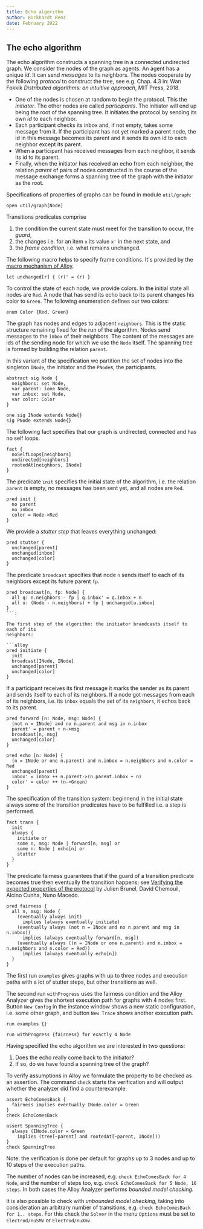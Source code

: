 ```yaml
---
title: Echo algorithm
author: Burkhardt Renz
date: February 2022
---
```

## The echo algorithm

The echo algorithm constructs a
spanning tree in a connected undirected graph. We consider the nodes of
the graph as agents. An agent has a unique _id_. It can send
_messages_ to its neighbors. The nodes cooperate by the following
_protocol_ to construct the tree,
see e.g. Chap. 4.3 in: Wan Fokkik _Distributed algorithms: an intuitive approach_, 
MIT Press, 2018.

- One of the nodes is chosen at random to begin the protocol.
  This the _initiator_. The other nodes are called
  _participants_. The initiator will end up being the root of the
  spanning tree. It initiates the protocol by sending its own
  _id_ to each neighbor.
- Each participant checks its inbox and, if not empty, takes
  some message from it. If the participant has not yet marked a
  parent node, the id in this message becomes its parent and it
  sends its own id to each neighbor except its parent.
- When a participant has received messages from each neighbor,
  it sends its id to its parent.
- Finally, when the initiator has received an echo from each
  neighbor, the relation _parent_ of pairs of nodes constructed in the
  course of the message exchange forms a spanning tree of the graph with the
  initiator as the root.

Specifications of properties of graphs can be found in module
`util/graph`:

```alloy
open util/graph[Node]
```

Transitions predicates comprise
1. the condition the current state must meet for the transition to occur, the _guard_,
2. the changes i.e. for an item `x` its value `x'` in the next state, and
3. the _frame condition_, i.e. what remains unchanged.

The following macro helps to specify frame conditions. It's provided by the
[macro mechanism of Alloy](http://alloytools.org/quickguide/macro.html).

```alloy
let unchanged[r] { (r)' = (r) } 
```

To control the state of each node, we provide colors. In the initial
state all nodes are `Red`. A node that has send its echo back to its parent
changes his color to `Green`. The following enumeration defines our two colors:

```alloy
enum Color {Red, Green}
```

The graph has nodes and edges to adjacent `neighbors`. This is the static structure 
remaining fixed for the run of the algorithm. Nodes send messages to the `inbox`
of their neighbors. The content of the messages are ids of the sending node for which we use
the `Node` itself. The spanning tree is formed by building the relation `parent`.

In this variant of the specification we partition the set of nodes into the singleton
`INode`, the initiator and the `PNode`s, the participants.

```alloy
abstract sig Node {
  neighbors: set Node,
  var parent: lone Node,
  var inbox: set Node,
  var color: Color
}	

one sig INode extends Node{}
sig PNode extends Node{}
```

The following fact specifies that our graph is undirected, connected and has no self loops.

```alloy
fact {
  noSelfLoops[neighbors]
  undirected[neighbors]
  rootedAt[neighbors, INode]
}
```

The predicate `init` specifies the initial state of the algorithm, i.e. the relation
`parent` is empty, no messages has been sent yet, and all nodes are `Red`.

```alloy
pred init {
  no parent
  no inbox
  color = Node->Red
}
```

We provide a _stutter step_ that leaves everything unchanged:

```alloy
pred stutter {
  unchanged[parent]
  unchanged[inbox]
  unchanged[color]
}
```

The predicate `broadcast` specifies that node `n` sends itself to each
of its neighbors except its future parent `fp`.

```alloy
pred broadcast[n, fp: Node] {
  all q: n.neighbors - fp | q.inbox' = q.inbox + n
  all u: (Node - n.neighbors) + fp | unchanged[u.inbox]	
}
```:

The first step of the algorithm: the initiator braodcasts itself to each of its
neighbors:

```alloy
pred initiate {
  init
  broadcast[INode, INode]
  unchanged[parent]
  unchanged[color]
}
```

If a participant receives its first message it marks the sender as its
parent and sends itself to each of its neighbors.
If a node got messages from each of its neighbors, i.e. its `inbox` equals
the set of its `neighbors`, it echos back to its parent.

```alloy
pred forward [n: Node, msg: Node] {
  (not n = INode) and no n.parent and msg in n.inbox
  parent' = parent + n->msg
  broadcast[n, msg]
  unchanged[color]
}

pred echo [n: Node] {
  (n = INode or one n.parent) and n.inbox = n.neighbors and n.color = Red
  unchanged[parent]
  inbox' = inbox ++ n.parent->(n.parent.inbox + n)
  color' = color ++ (n->Green)
}
```

The specification of the transition system: beginnend in the initial state always 
some of the transition predicates have to be fulfilled i.e. a step is performed.

```alloy
fact trans {
  init
  always { 
    initiate or
    some n, msg: Node | forward[n, msg] or
    some n: Node | echo[n] or
    stutter 
  }
}
```

The predicate fairness guarantees that if the guard of a transition predicate becomes true
then eventually the transition happens; 
see [Verifying the expected properties of the protocol](https://haslab.github.io/formal-software-design/protocol-design/index.html#verifying-the-expected-properties-of-the-protocol)
by Julien Brunel, David Chemouil, Alcino Cunha, Nuno Macedo.

```alloy
pred fairness {
  all n, msg: Node {
    (eventually always init) 
      implies (always eventually initiate)
    (eventually always (not n = INode and no n.parent and msg in n.inbox))
      implies (always eventually forward[n, msg])
    (eventually always ((n = INode or one n.parent) and n.inbox = n.neighbors and n.color = Red))
      implies (always eventually echo[n])
  }
}
```

The first run `examples` gives graphs with up to three nodes and execution paths with
a lot of stutter steps, but other transitions as well. 

The second run `withProgress` uses the fairness condition and the Alloy Analyzer gives the
shortest execution path for graphs with 4 nodes first. Button `New Config` in the instance 
window shows a new static configuration, i.e. some other graph, and button `New Trace` shows 
another execution path.

```alloy
run examples {}

run withProgress {fairness} for exactly 4 Node
```

Having specified the echo algorithm we are interested in two questions:
1. Does the echo really come back to the initiator?
2. If so, do we have found a spanning tree of the graph?

To verify assumptions in Alloy we formulate the property to be checked as an assertion.
The command `check` starts the verification and will output whether the analyzer did
find a counterexample.

```alloy
assert EchoComesBack {
  fairness implies eventually INode.color = Green
}
check EchoComesBack

assert SpanningTree {
  always (INode.color = Green 
    implies (tree[~parent] and rootedAt[~parent, INode]))
}
check SpanningTree
```

Note: the verification is done per default for graphs up to 3 nodes and up to
10 steps of the execution paths.

The number of nodes can be increased, e.g.
`check EchoComesBack for 4 Node`, and the number of steps too, e.g.
`check EchoComesBack for 5 Node, 16 steps`. In both cases the Alloy Analyzer
performs _bounded model checking_. 

It is also possible to check with _unbounded model checking_, 
taking into consideration an arbitrary number of transitions, e.g.
`check EchoComesBack for 1.. steps`. For this check the `Solver` in the menu
`Options` must be set to `Electrod/nuSMV` or `Electrod/nuXmv`.
